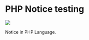 # PHP Notice testing

[![](https://travis-ci.org/MilesChou/php-notice.svg?branch=master)](https://travis-ci.org/MilesChou/php-notice)

Notice in PHP Language.
